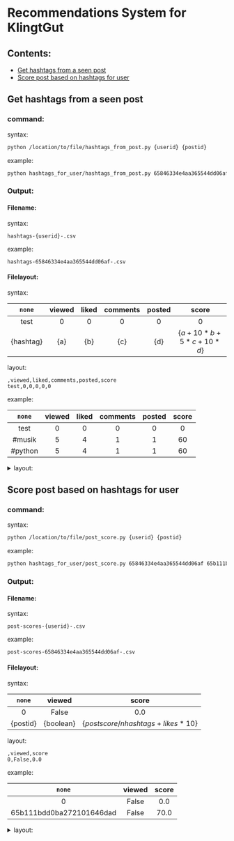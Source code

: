 # Recommendations System for KlingtGut

## Contents:
* [Get hashtags from a seen post](#get-hashtags-from-a-seen-post)
* [Score post based on hashtags for user](#score-post-based-on-hashtags-for-user)


## Get hashtags from a seen post
### command:

syntax:

```bash
python /location/to/file/hashtags_from_post.py {userid} {postid}
```



example:

```bash
python hashtags_for_user/hashtags_from_post.py 65846334e4aa365544dd06af 65b111bdd0ba272101646dad
```


### Output:
#### Filename:
syntax:
```
hashtags-{userid}-.csv
```

example:
```
hashtags-65846334e4aa365544dd06af-.csv
```
#### Filelayout:

syntax:

|`none`|viewed|liked|comments|posted|score|
|:---:|:---:|:---:|:---:|:---:|:---:|
|test|0|0|0|0|0|
|{hashtag}|{a}|{b}|{c}|{d}|{$`a + 10 * b + 5 * c + 10 * d`$}|


layout:
```
,viewed,liked,comments,posted,score
test,0,0,0,0,0
```


example:

|`none`|viewed|liked|comments|posted|score|
|:---:|:---:|:---:|:---:|:---:|:---:|
|test|0|0|0|0|0|
|#musik|5|4|1|1|60|
|#python|5|4|1|1|60|



<details>
<summary>layout:</summary>

```
,viewed,liked,comments,posted,score
test,0,0,0,0,0
#musik,5,4,1,1,60
#python,5,4,1,1,60
```

</details>

## Score post based on hashtags for user
### command:

syntax:

```bash
python /location/to/file/post_score.py {userid} {postid}
```

example:

```bash
python hashtags_for_user/post_score.py 65846334e4aa365544dd06af 65b111bdd0ba272101646dad
```

### Output:
#### Filename:

syntax:
```
post-scores-{userid}-.csv
```

example:
```
post-scores-65846334e4aa365544dd06af-.csv
```

#### Filelayout:

syntax:

|`none`|viewed|score|
|:---:|:---:|:---:|
|0|False|0.0|
|{postid}|{boolean}|{$`postscore / nhashtags + likes * 10`$}|


layout:
```
,viewed,score
0,False,0.0
```


example:

|`none`|viewed|score|
|:---:|:---:|:---:|
|0|False|0.0|
|65b111bdd0ba272101646dad|False|70.0|



<details>
<summary>layout:</summary>

```
,viewed,score
0,False,0.0
65b111bdd0ba272101646dad,False,70.0
```

</details>